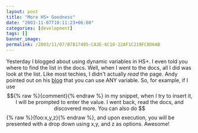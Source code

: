 ```yaml
---
layout: post
title: "More HS+ Goodness"
date: "2003-11-07T10:11:23+06:00"
categories: [development]
tags: []
banner_image: 
permalink: /2003/11/07/B7817405-CA3E-6C18-22AF1C219FCBD6AB
---
```


Yesterday I blogged about using dynamic variables in HS+. I even told you where to find the list in the docs. Well, when I went to the docs, all I did was look at the list. Like most techies, I didn't actually <i>read</i> the page. Andy pointed out on his <a href="http://www.andyjarrett.cfdeveloper.co.uk/index.cfm?fuseaction=fuseblog.showcomments&ArticleID=20031107012311">blog</a> that you can use ANY variable. So, for example, if  I use $${% raw %}{comment}{% endraw %} in my snippet, when I try to insert it, I will be prompted to enter the value. I went back, read the docs, and discovered more. You can also do $${% raw %}{foo:x,y,z}{% endraw %}, and upon execution, you will be presented with a drop down using x,y, and z as options. Awesome!